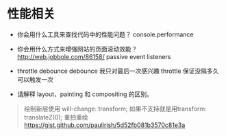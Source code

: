 # 性能相关

* 你会用什么工具来查找代码中的性能问题？
console.performance 

* 你会用什么方式来增强网站的页面滚动效能？
http://web.jobbole.com/86158/
passive event listeners

* throttle debounce
	debounce 我只对最后一次感兴趣
	throttle 保证没隔多久可以触发一次

* 请解释 layout、painting 和 compositing 的区别。
> 绘制新层使用  will-change: transform; 如果不支持就是用transform: translateZ(0);
重拍重绘
https://gist.github.com/paulirish/5d52fb081b3570c81e3a


